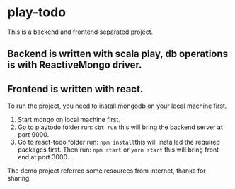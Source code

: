 # play-todo

This is a backend and frontend separated project.

## Backend is written with scala play, db operations is with ReactiveMongo driver.

## Frontend is written with react. 

To run the project, you need to install mongodb on your local machine first.

1. Start mongo on local machine first.
2. Go to playtodo folder run:  `sbt run` this will bring the backend server at port 9000.
3. Go to react-todo folder run:  `npm install`this will installed the required packages first.
   Then run: `npm start` or `yarn start` this will bring front end at port 3000.

The demo project referred some resources from internet, thanks for sharing.